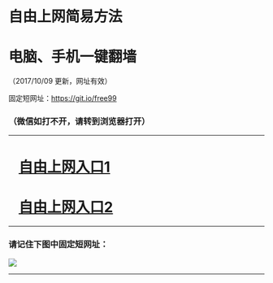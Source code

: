 ﻿# 自由上网简易方法

# 电脑、手机一键翻墙

（2017/10/09 更新，网址有效）

固定短网址：https://git.io/free99

### （微信如打不开，请转到浏览器打开）


***





# &nbsp;&nbsp; <a href="http://ft24717218.fwq-tz-1001.info/fwqtz01.html?t=10090015421 " target="_blank">自由上网入口1</a>
# &nbsp;&nbsp; <a href="http://ft2797332699.fwq-tz-1002.info/fwqtz02.html?t=10090013453 " target="_blank">自由上网入口2</a>
***

### 请记住下图中固定短网址：

<img src="https://s3-us-west-2.amazonaws.com/fwq-1001/yjfq-20170905okok.png" /> 


***

